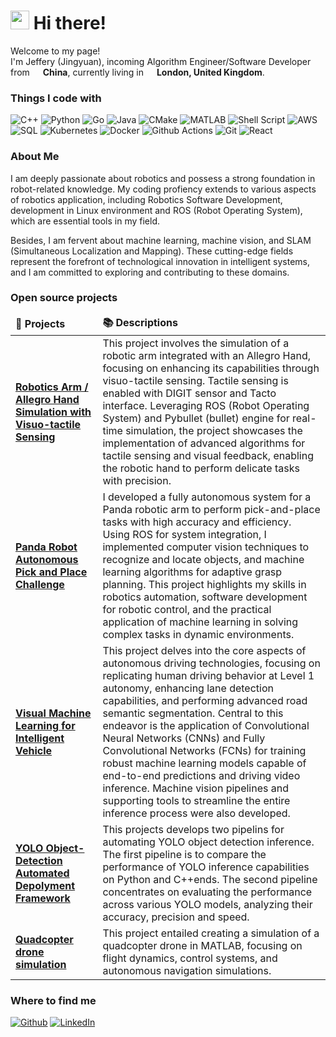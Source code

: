 <h1><img src="https://emojis.slackmojis.com/emojis/images/1531849430/4246/blob-sunglasses.gif?1531849430" width="30"/> Hi there! </h1>


<p>Welcome to my page! </br> I'm Jeffery (Jingyuan), incoming Algorithm Engineer/Software Developer from   <img src="https://cdn-icons-png.flaticon.com/512/197/197375.png" width="13"/>  <b>China</b>, currently living in <img src="https://cdn-icons-png.flaticon.com/512/197/197374.png" width="13"/> <b>London, United Kingdom</b>. </p>
<h3>Things I code with</h3>
<p>
  <img alt="C++" src="https://img.shields.io/badge/-C++-00599C?style=flat-square&logo=cplusplus&logoColor=white" />
  <img alt="Python" src="https://img.shields.io/badge/-Python-3776AB?style=flat-square&logo=python&logoColor=white" />
  <img alt="Go" src="https://img.shields.io/badge/-Go-00ADD8?style=flat-square&logo=go&logoColor=white" />
  <img alt="Java" src="https://img.shields.io/badge/-Java-007396?style=flat-square&logo=java&logoColor=white" />
  <img alt="CMake" src="https://img.shields.io/badge/-CMake-064F8C?style=flat-square&logo=cmake&logoColor=white" />
  <img alt="MATLAB" src="https://img.shields.io/badge/-MATLAB-0076A8?style=flat-square&logo=matlab&logoColor=white" />
  <img alt="Shell Script" src="https://img.shields.io/badge/-Shell_Script-4EAA25?style=flat-square&logo=gnu-bash&logoColor=white" />
  <img alt="AWS" src="https://img.shields.io/badge/-AWS-232F3E?style=flat-square&logo=amazon-aws&logoColor=white" />
  <img alt="SQL" src="https://img.shields.io/badge/-SQL-4479A1?style=flat-square&logo=sqlite&logoColor=white" />
  <img alt="Kubernetes" src="https://img.shields.io/badge/-Kubernetes-326CE5?style=flat-square&logo=kubernetes&logoColor=white" />
  <img alt="Docker" src="https://img.shields.io/badge/-Docker-46a2f1?style=flat-square&logo=docker&logoColor=white" />
  <img alt="Github Actions" src="https://img.shields.io/badge/-Github_Actions-2088FF?style=flat-square&logo=github-actions&logoColor=white" />
  <img alt="Git" src="https://img.shields.io/badge/-Git-F05032?style=flat-square&logo=git&logoColor=white" />
  <img alt="React" src="https://img.shields.io/badge/-React-45b8d8?style=flat-square&logo=react&logoColor=white" />
</p>

<h3>About Me</h3>
<p>
  I am deeply passionate about robotics and possess a strong foundation in robot-related knowledge. My coding profiency extends to various aspects of robotics application, including Robotics Software Development, development in Linux environment and ROS (Robot Operating System), which are essential tools in my field.
</p>
<p>
  Besides, I am fervent about  machine learning, machine vision, and SLAM (Simultaneous Localization and Mapping). These cutting-edge fields represent the forefront of technological innovation in intelligent systems, and I am committed to exploring and contributing to these domains.
</p>


<h3>Open source projects</h3>
<table>
  <thead>
    <tr>
      <td><b>🎁 Projects</b></td>
      <td><b>📚 Descriptions</b></td>
    </tr>
  </thead>
  <tbody>
    <tr>
      <td><a href="https://github.com/Jeff-YW/SML_ROS"><b>Robotics Arm / Allegro Hand Simulation with Visuo-tactile Sensing </b></a></td>
      <td>This project involves the simulation of a robotic arm integrated with an Allegro Hand, focusing on enhancing its capabilities through visuo-tactile sensing. Tactile sensing is enabled with DIGIT sensor and Tacto interface. 
        Leveraging ROS (Robot Operating System) and Pybullet (bullet) engine for real-time simulation, the project showcases the implementation of advanced algorithms for tactile sensing and visual feedback, 
        enabling the robotic hand to perform delicate tasks with precision. </td>
    </tr>
    <tr>
      <td><a href="https://github.com/Jeff-YW/Panda_arm_sensing_and_manipulation"><b>Panda Robot Autonomous Pick and Place Challenge</b></a></td>
      <td> I developed a fully autonomous system for a Panda robotic arm to perform pick-and-place tasks with high accuracy and efficiency. 
        Using ROS for system integration, I implemented computer vision techniques to recognize and locate objects, and machine learning algorithms for adaptive grasp planning. 
        This project highlights my skills in robotics automation, software development for robotic control, and the practical application of machine learning in solving complex tasks in dynamic environments.</td>
    </tr>
    <tr>
      <td><a href="https://github.com/Jeff-YW/machine-learning-and-vision-for-driving-behaviour"><b>Visual Machine Learning for Intelligent Vehicle</b></a></td>
      <td>This project delves into the core aspects of autonomous driving technologies, focusing on replicating human driving behavior at Level 1 autonomy, enhancing lane detection capabilities, 
        and performing advanced road semantic segmentation. Central to this endeavor is the application of Convolutional Neural Networks (CNNs) and Fully Convolutional Networks (FCNs) 
        for training robust machine learning models capable of end-to-end predictions and driving video inference. Machine vision pipelines and supporting tools to streamline the entire 
        inference process were also developed.</td>
    </tr>
    <tr>
      <td><a href="https://github.com/Jeff-YW/YOLO-automation"><b>YOLO Object-Detection Automated Depolyment Framework</b></a></td>
      <td>This projects develops two pipelins for automating YOLO object detection inference.
        The first pipeline is to compare the performance of YOLO inference capabilities on Python and C++ends.
        The second pipeline concentrates on evaluating the performance across various YOLO models, analyzing their accuracy, precision and speed.</td>
    </tr>
    <tr>
      <td><a href="https://github.com/Jeff-YW/MATLAB_Drone_Simulation"><b>Quadcopter drone simulation</b></a></td>
      <td>This project entailed creating a simulation of a quadcopter drone in MATLAB, focusing on flight dynamics, control systems, and autonomous navigation simulations.</td>
    </tr>
  </tbody>
</table>

<h3>Where to find me</h3>
<p><a href="https://github.com/Jeff-YW" target="_blank"><img alt="Github" src="https://img.shields.io/badge/GitHub-%2312100E.svg?&style=for-the-badge&logo=Github&logoColor=white" /></a> <a href="https://www.linkedin.com/in/jingyuan-jeffery-wei-2806281b6/" target="_blank"><img alt="LinkedIn" src="https://img.shields.io/badge/linkedin-%230077B5.svg?&style=for-the-badge&logo=linkedin&logoColor=white" /></a> 
</p>



<!--### Hi there 👋-->

<!--
**Jeff-YW/Jeff-YW** is a ✨ _special_ ✨ repository because its `README.md` (this file) appears on your GitHub profile.

Here are some ideas to get you started:

- 🔭 I’m currently working on ...
- 🌱 I’m currently learning ...
- 👯 I’m looking to collaborate on ...
- 🤔 I’m looking for help with ...
- 💬 Ask me about ...
- 📫 How to reach me: ...
- 😄 Pronouns: ...
- ⚡ Fun fact: ...
-->

